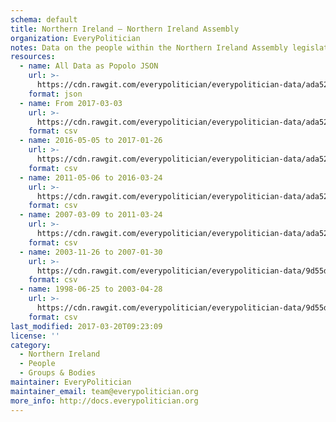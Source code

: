```yaml
---
schema: default
title: Northern Ireland — Northern Ireland Assembly
organization: EveryPolitician
notes: Data on the people within the Northern Ireland Assembly legislature of Northern Ireland.
resources:
  - name: All Data as Popolo JSON
    url: >-
      https://cdn.rawgit.com/everypolitician/everypolitician-data/ada5248ab1bfd6ec88130cce3c919d52c699e409/data/Northern_Ireland/Assembly/ep-popolo-v1.0.json
    format: json
  - name: From 2017-03-03
    url: >-
      https://cdn.rawgit.com/everypolitician/everypolitician-data/ada5248ab1bfd6ec88130cce3c919d52c699e409/data/Northern_Ireland/Assembly/term-6.csv
    format: csv
  - name: 2016-05-05 to 2017-01-26
    url: >-
      https://cdn.rawgit.com/everypolitician/everypolitician-data/ada5248ab1bfd6ec88130cce3c919d52c699e409/data/Northern_Ireland/Assembly/term-5.csv
    format: csv
  - name: 2011-05-06 to 2016-03-24
    url: >-
      https://cdn.rawgit.com/everypolitician/everypolitician-data/ada5248ab1bfd6ec88130cce3c919d52c699e409/data/Northern_Ireland/Assembly/term-4.csv
    format: csv
  - name: 2007-03-09 to 2011-03-24
    url: >-
      https://cdn.rawgit.com/everypolitician/everypolitician-data/ada5248ab1bfd6ec88130cce3c919d52c699e409/data/Northern_Ireland/Assembly/term-3.csv
    format: csv
  - name: 2003-11-26 to 2007-01-30
    url: >-
      https://cdn.rawgit.com/everypolitician/everypolitician-data/9d55dfb10b62edbbff5863dcec330f9663f3f7d0/data/Northern_Ireland/Assembly/term-2.csv
    format: csv
  - name: 1998-06-25 to 2003-04-28
    url: >-
      https://cdn.rawgit.com/everypolitician/everypolitician-data/9d55dfb10b62edbbff5863dcec330f9663f3f7d0/data/Northern_Ireland/Assembly/term-1.csv
    format: csv
last_modified: 2017-03-20T09:23:09
license: ''
category:
  - Northern Ireland
  - People
  - Groups & Bodies
maintainer: EveryPolitician
maintainer_email: team@everypolitician.org
more_info: http://docs.everypolitician.org
---
```

